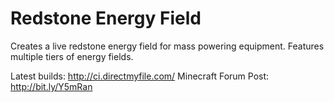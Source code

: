 Redstone Energy Field
=====================

Creates a live redstone energy field for mass powering equipment. Features multiple tiers of energy fields.

Latest builds: http://ci.directmyfile.com/
Minecraft Forum Post: http://bit.ly/Y5mRan
